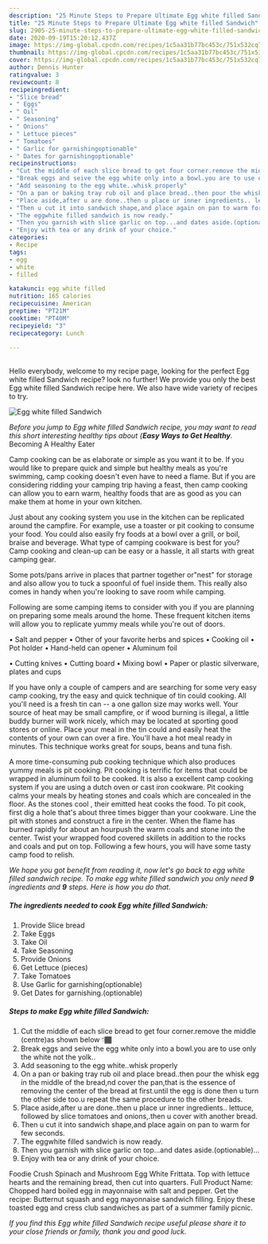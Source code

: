 ```yaml
---
description: "25 Minute Steps to Prepare Ultimate Egg white filled Sandwich"
title: "25 Minute Steps to Prepare Ultimate Egg white filled Sandwich"
slug: 2905-25-minute-steps-to-prepare-ultimate-egg-white-filled-sandwich
date: 2020-09-19T15:20:12.437Z
image: https://img-global.cpcdn.com/recipes/1c5aa31b77bc453c/751x532cq70/egg-white-filled-sandwich-recipe-main-photo.jpg
thumbnail: https://img-global.cpcdn.com/recipes/1c5aa31b77bc453c/751x532cq70/egg-white-filled-sandwich-recipe-main-photo.jpg
cover: https://img-global.cpcdn.com/recipes/1c5aa31b77bc453c/751x532cq70/egg-white-filled-sandwich-recipe-main-photo.jpg
author: Dennis Hunter
ratingvalue: 3
reviewcount: 8
recipeingredient:
- "Slice bread"
- " Eggs"
- " Oil"
- " Seasoning"
- " Onions"
- " Lettuce pieces"
- " Tomatoes"
- " Garlic for garnishingoptionable"
- " Dates for garnishingoptionable"
recipeinstructions:
- "Cut the middle of each slice bread to get four corner.remove the middle (centre)as shown below 👇🏾"
- "Break eggs and seive the egg white only into a bowl.you are to use only the white not the yolk.."
- "Add seasoning to the egg white..whisk properly"
- "On a pan or baking tray rub oil and place bread..then pour the whisk egg in the middle of the bread,nd cover the pan,that is the essence of removing the center of the bread at first.until the egg is done then u turn the other side too.u repeat the same procedure to the other breads."
- "Place aside,after u are done..then u place ur inner ingredients.. lettuce, followed by slice tomatoes and onions,.then u cover with another bread."
- "Then u cut it into sandwich shape,and place again on pan to warm for few seconds."
- "The eggwhite filled sandwich is now ready."
- "Then you garnish with slice garlic on top...and dates aside.(optionable)..."
- "Enjoy with tea or any drink of your choice."
categories:
- Recipe
tags:
- egg
- white
- filled

katakunci: egg white filled 
nutrition: 165 calories
recipecuisine: American
preptime: "PT21M"
cooktime: "PT40M"
recipeyield: "3"
recipecategory: Lunch

---
```

<br>
Hello everybody, welcome to my recipe page, looking for the perfect Egg white filled Sandwich recipe? look no further! We provide you only the best Egg white filled Sandwich recipe here. We also have wide variety of recipes to try.
<br>


![Egg white filled Sandwich](https://img-global.cpcdn.com/recipes/1c5aa31b77bc453c/751x532cq70/egg-white-filled-sandwich-recipe-main-photo.jpg)

<i>Before you jump to Egg white filled Sandwich recipe, you may want to read this short interesting healthy tips about {<strong>Easy Ways to Get Healthy</strong>.</i>
Becoming A Healthy Eater

    
Camp cooking can be as elaborate or simple as you want it to be. If you would like to prepare quick and simple but healthy meals as you're swimming, camp cooking doesn't even have to need a flame. But if you are considering ridding your camping trip having a feast, then camp cooking can allow you to earn warm, healthy foods that are as good as you can make them at home in your own kitchen.

 Just about any cooking system you use in the kitchen can be replicated around the campfire. For example, use a toaster or pit cooking to consume your food. You could also easily fry foods at a bowl over a grill, or boil, braise and beverage. What type of camping cookware is best for you? Camp cooking and clean-up can be easy or a hassle, it all starts with great camping gear.

Some pots/pans arrive in places that partner together or"nest" for storage and also allow you to tuck a spoonful of fuel inside them. This really also comes in handy when you're looking to save room while camping.

Following are some camping items to consider with you if you are planning on preparing some meals around the home. These frequent kitchen items will allow you to replicate yummy meals while you're out of doors.

• Salt and pepper
• Other of your favorite herbs and spices
• Cooking oil
• Pot holder
• Hand-held can opener
• Aluminum foil

• Cutting knives
• Cutting board
• Mixing bowl
• Paper or plastic silverware, plates and cups

If you have only a couple of campers and are searching for some very easy camp cooking, try the easy and quick technique of tin could cooking. All you'll need is a fresh tin can -- a one gallon size may works well. Your source of heat may be small campfire, or if wood burning is illegal, a little buddy burner will work nicely, which may be located at sporting good stores or online. Place your meal in the tin could and easily heat the contents of your own can over a fire. You'll have a hot meal ready in minutes.  This technique works great for soups, beans and tuna fish.

A more time-consuming pub cooking technique which also produces yummy meals is pit cooking. Pit cooking is terrific for items that could be wrapped in aluminum foil to be cooked.  It is also a excellent camp cooking system if you are using a dutch oven or cast iron cookware. Pit cooking calms your meals by heating stones and coals which are concealed in the floor. As the stones cool , their emitted heat cooks the food. To pit cook, first dig a hole that's about three times bigger than your cookware. Line the pit with stones and construct a fire in the center. When the flame has burned rapidly for about an hourpush the warm coals and stone into the center. Twist your wrapped food covered skillets in addition to the rocks and coals and put on top. Following a few hours, you will have some tasty camp food to relish.


<i>We hope you got benefit from reading it, now let's go back to egg white filled sandwich recipe. To make egg white filled sandwich you only need <strong>9</strong> ingredients and <strong>9</strong> steps. Here is how you do that.
</i>

##### The ingredients needed to cook Egg white filled Sandwich:

1. Provide Slice bread
1. Take  Eggs
1. Take  Oil
1. Take  Seasoning
1. Provide  Onions
1. Get  Lettuce (pieces)
1. Take  Tomatoes
1. Use  Garlic for garnishing(optionable)
1. Get  Dates for garnishing.(optionable)


##### Steps to make Egg white filled Sandwich:

1. Cut the middle of each slice bread to get four corner.remove the middle (centre)as shown below 👇🏾
1. Break eggs and seive the egg white only into a bowl.you are to use only the white not the yolk..
1. Add seasoning to the egg white..whisk properly
1. On a pan or baking tray rub oil and place bread..then pour the whisk egg in the middle of the bread,nd cover the pan,that is the essence of removing the center of the bread at first.until the egg is done then u turn the other side too.u repeat the same procedure to the other breads.
1. Place aside,after u are done..then u place ur inner ingredients.. lettuce, followed by slice tomatoes and onions,.then u cover with another bread.
1. Then u cut it into sandwich shape,and place again on pan to warm for few seconds.
1. The eggwhite filled sandwich is now ready.
1. Then you garnish with slice garlic on top...and dates aside.(optionable)...
1. Enjoy with tea or any drink of your choice.


Foodie Crush Spinach and Mushroom Egg White Frittata. Top with lettuce hearts and the remaining bread, then cut into quarters. Full Product Name: Chopped hard boiled egg in mayonnaise with salt and pepper. Get the recipe: Butternut squash and egg mayonnaise sandwich filling. Enjoy these toasted egg and cress club sandwiches as part of a summer family picnic. 

<i>If you find this Egg white filled Sandwich recipe useful please share it to your close friends or family, thank you and good luck.</i>
